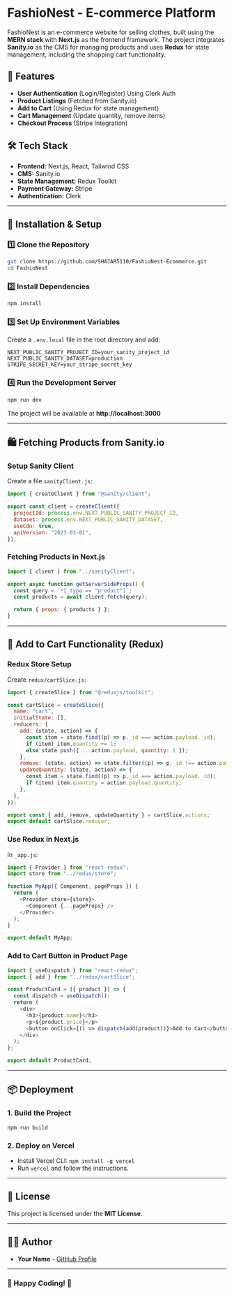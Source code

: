 # FashioNest - E-commerce Platform

FashioNest is an e-commerce website for selling clothes, built using the **MERN stack** with **Next.js** as the frontend framework. The project integrates **Sanity.io** as the CMS for managing products and uses **Redux** for state management, including the shopping cart functionality.

## 🚀 Features

- **User Authentication** (Login/Register) Using Clerk Auth
- **Product Listings** (Fetched from Sanity.io)
- **Add to Cart** (Using Redux for state management)
- **Cart Management** (Update quantity, remove items)
- **Checkout Process** (Stripe Integration)

## 🛠️ Tech Stack

- **Frontend:** Next.js, React, Tailwind CSS
- **CMS:** Sanity.io
- **State Management:** Redux Toolkit
- **Payment Gateway:** Stripe
- **Authentication:** Clerk

---

## 🔧 Installation & Setup

### 1️⃣ Clone the Repository
```bash
git clone https://github.com/SHAJAR5110/FashioNest-Ecommerce.git
cd FashioNest
```

### 2️⃣ Install Dependencies
```bash
npm install
```

### 3️⃣ Set Up Environment Variables
Create a `.env.local` file in the root directory and add:
```env
NEXT_PUBLIC_SANITY_PROJECT_ID=your_sanity_project_id
NEXT_PUBLIC_SANITY_DATASET=production
STRIPE_SECRET_KEY=your_stripe_secret_key
```

### 4️⃣ Run the Development Server
```bash
npm run dev
```
The project will be available at **http://localhost:3000**

---

## 🛍️ Fetching Products from Sanity.io

### **Setup Sanity Client**
Create a file `sanityClient.js`:
```javascript
import { createClient } from "@sanity/client";

export const client = createClient({
  projectId: process.env.NEXT_PUBLIC_SANITY_PROJECT_ID,
  dataset: process.env.NEXT_PUBLIC_SANITY_DATASET,
  useCdn: true,
  apiVersion: "2023-01-01",
});
```

### **Fetching Products in Next.js**
```javascript
import { client } from "../sanityClient";

export async function getServerSideProps() {
  const query = `*[_type == "product"]`;
  const products = await client.fetch(query);

  return { props: { products } };
}
```

---

## 🛒 Add to Cart Functionality (Redux)

### **Redux Store Setup**
Create `redux/cartSlice.js`:
```javascript
import { createSlice } from "@reduxjs/toolkit";

const cartSlice = createSlice({
  name: "cart",
  initialState: [],
  reducers: {
    add: (state, action) => {
      const item = state.find((p) => p._id === action.payload._id);
      if (item) item.quantity += 1;
      else state.push({ ...action.payload, quantity: 1 });
    },
    remove: (state, action) => state.filter((p) => p._id !== action.payload),
    updateQuantity: (state, action) => {
      const item = state.find((p) => p._id === action.payload._id);
      if (item) item.quantity = action.payload.quantity;
    },
  },
});

export const { add, remove, updateQuantity } = cartSlice.actions;
export default cartSlice.reducer;
```

### **Use Redux in Next.js**
In `_app.js`:
```javascript
import { Provider } from "react-redux";
import store from "../redux/store";

function MyApp({ Component, pageProps }) {
  return (
    <Provider store={store}>
      <Component {...pageProps} />
    </Provider>
  );
}

export default MyApp;
```

### **Add to Cart Button in Product Page**
```javascript
import { useDispatch } from "react-redux";
import { add } from "../redux/cartSlice";

const ProductCard = ({ product }) => {
  const dispatch = useDispatch();
  return (
    <div>
      <h3>{product.name}</h3>
      <p>${product.price}</p>
      <button onClick={() => dispatch(add(product))}>Add to Cart</button>
    </div>
  );
};

export default ProductCard;
```

---

## 📦 Deployment

### **1. Build the Project**
```bash
npm run build
```

### **2. Deploy on Vercel**
- Install Vercel CLI: `npm install -g vercel`
- Run `vercel` and follow the instructions.

---

## 📜 License
This project is licensed under the **MIT License**.

---

## 👨‍💻 Author
- **Your Name** - [GitHub Profile](https://github.com/SHAJAR5110)
---

### 🎉 Happy Coding! 🚀

